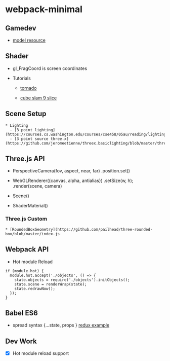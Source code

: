# webpack-minimal

## Gamedev

* [model resource](https://www.models-resource.com/)

## Shader

* gl_FragCoord is screen coordinates

* Tutorials
  - [tornado](http://www.inear.se/2011/09/set-a-sphere-on-fire-with-three-js/)
  
  - [cube slam 9 slice](http://www.inear.se/2013/07/cube-slam-behind-the-three-scene/)


## Scene Setup

    * Lighting
      - [3 point lighting](https://courses.cs.washington.edu/courses/cse458/05au/reading/lighting_tutorial/)
      - [3 point source three.x](https://github.com/jeromeetienne/threex.basiclighting/blob/master/threex.basiclighting.js)

## Three.js API

* PerspectiveCamera(fov, aspect, near, far)
  .position.set()

* WebGLRenderer({canvas, alpha, antialias})
  .setSize(w, h);
  .render(scene, camera)

* Scene()

* ShaderMaterial()

### Three.js Custom

    * [RoundedBoxGeometry](https://github.com/pailhead/three-rounded-box/blob/master/index.js

## Webpack API

* Hot module Reload
```
if (module.hot) {
  module.hot.accept('./objects', () => {
    state.objects = require('./objects').initObjects();
    state.scene = renderWrap(state);
    state.redrawNow();
  });
}
```

## Babel ES6

* spread syntax {...state, props } [redux example](http://redux.js.org/docs/recipes/UsingObjectSpreadOperator.html)


## Dev Work
 - [x] Hot module reload support

